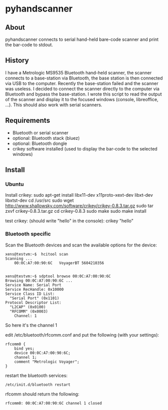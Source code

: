 # pyhandscanner 

## About
pyhandscanner connects to serial hand-held bare-code scanner and print the bar-code to stdout.

## History
I have a Metrologic MS9535 Bluetooth hand-held scanner, the scanner connects to a base-station 
via Bluetooth, the base station is then connected via USB to the computer. Recently the base-station
failed and the scanner was useless. I decided to connect the scanner directly to the computer via
Bluetooth and bypass the base-station. I wrote this script to read the output of the scanner and
display it to the focused windows (console, libreoffice, ...). This should also work with serial
scanners.

## Requirements 
- Bluetooth or serial scanner
- optional: Bluetooth stack (bluez)
- optional: Bluetooth dongle
- crikey software installed (used to display the bar-code to the selected windows)

## Install

### Ubuntu

Install crikey:
    sudo apt-get install libx11-dev x11proto-xext-dev libxt-dev libxtst-dev
    cd /usr/src
    sudo wget http://www.shallowsky.com/software/crikey/crikey-0.8.3.tar.gz
    sudo tar zxvf crikey-0.8.3.tar.gz
    cd crikey-0.8.3
    sudo make
    sudo make install

test crikey: (should write "hello" in the console):
    crikey "hello" 

### Bluetooth specific
Scan the Bluetooth devices and scan the available options for the device:


    xens@testvm:~$  hcitool scan
    Scanning ...
        00:0C:A7:00:90:6C	VoyagerBT 5604210356


    xens@testvm:~$ sdptool browse 00:0C:A7:00:90:6C
    Browsing 00:0C:A7:00:90:6C ...
    Service Name: Serial Port
    Service RecHandle: 0x10000
    Service Class ID List:
      "Serial Port" (0x1101)
    Protocol Descriptor List:
      "L2CAP" (0x0100)
      "RFCOMM" (0x0003)
        Channel: 1

So here it's the channel 1

edit /etc/bluetooth/rfcomm.conf and put the following (with your settings):

	rfcomm0 {
		bind yes;
		device 00:0C:A7:00:90:6C;
		channel	1;
		comment "Metrologic Voyager";
	}

restart the bluetooth services:

    /etc/init.d/bluetooth restart
    
rfcomm should return the following:
    
    rfcomm0: 00:0C:A7:00:90:6C channel 1 closed




